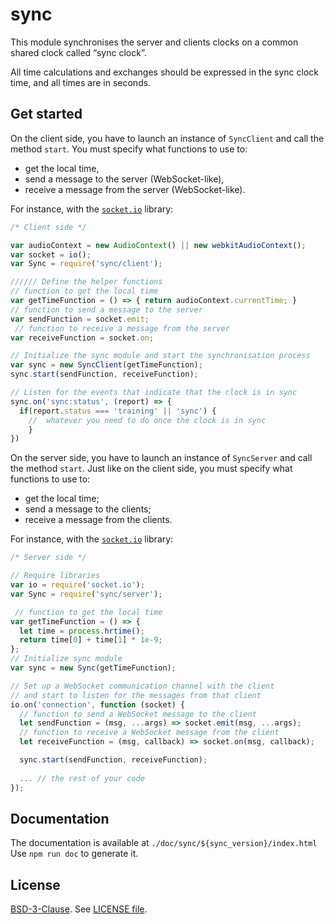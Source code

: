 # sync

This module synchronises the server and clients clocks on a common shared clock called “sync clock”.

All time calculations and exchanges should be expressed in the sync clock time, and all times are in seconds.

## Get started

On the client side, you have to launch an instance of `SyncClient` and call the method `start`. You must specify what functions to use to:

- get the local time,
- send a message to the server (WebSocket-like),
- receive a message from the server (WebSocket-like).

For instance, with the [`socket.io`](https://github.com/Automattic/socket.io) library:

```javascript
/* Client side */

var audioContext = new AudioContext() || new webkitAudioContext();
var socket = io();
var Sync = require('sync/client');

////// Define the helper functions
// function to get the local time
var getTimeFunction = () => { return audioContext.currentTime; }
// function to send a message to the server
var sendFunction = socket.emit;
 // function to receive a message from the server
var receiveFunction = socket.on;

// Initialize the sync module and start the synchronisation process
var sync = new SyncClient(getTimeFunction);
sync.start(sendFunction, receiveFunction);

// Listen for the events that indicate that the clock is in sync
sync.on('sync:status', (report) => {
  if(report.status === 'training' || 'sync') {
    //  whatever you need to do once the clock is in sync
    }
})
```

On the server side, you have to launch an instance of `SyncServer` and call the method `start`. Just like on the client side, you must specify what functions to use to:

- get the local time;
- send a message to the clients;
- receive a message from the clients.

For instance, with the [`socket.io`](https://github.com/Automattic/socket.io) library:

```javascript
/* Server side */

// Require libraries
var io = require('socket.io');
var Sync = require('sync/server');

 // function to get the local time
var getTimeFunction = () => {
  let time = process.hrtime();
  return time[0] + time[1] * 1e-9;
};
// Initialize sync module
var sync = new Sync(getTimeFunction);

// Set up a WebSocket communication channel with the client
// and start to listen for the messages from that client
io.on('connection', function (socket) {
  // function to send a WebSocket message to the client
  let sendFunction = (msg, ...args) => socket.emit(msg, ...args);
  // function to receive a WebSocket message from the client
  let receiveFunction = (msg, callback) => socket.on(msg, callback);

  sync.start(sendFunction, receiveFunction);
  
  ... // the rest of your code
});
```

## Documentation

The documentation is available at `./doc/sync/${sync_version}/index.html`
Use `npm run doc` to generate it.

## License

[BSD-3-Clause](https://opensource.org/licenses/BSD-3-Clause). See [LICENSE file](LICENSE).